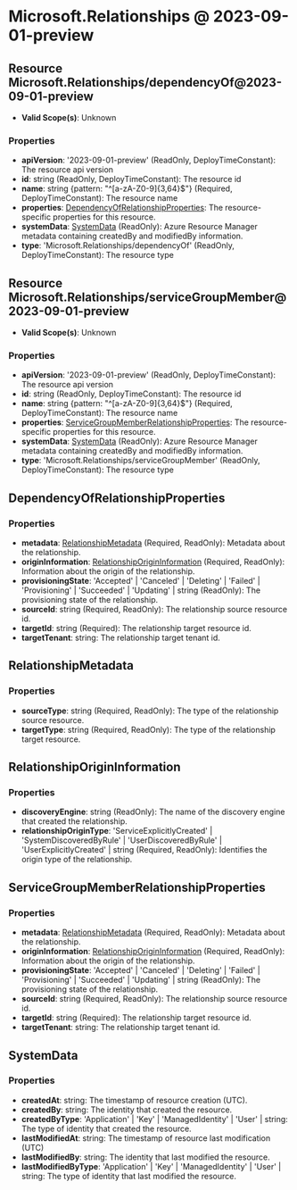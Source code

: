 # Microsoft.Relationships @ 2023-09-01-preview

## Resource Microsoft.Relationships/dependencyOf@2023-09-01-preview
* **Valid Scope(s)**: Unknown
### Properties
* **apiVersion**: '2023-09-01-preview' (ReadOnly, DeployTimeConstant): The resource api version
* **id**: string (ReadOnly, DeployTimeConstant): The resource id
* **name**: string {pattern: "^[a-zA-Z0-9]{3,64}$"} (Required, DeployTimeConstant): The resource name
* **properties**: [DependencyOfRelationshipProperties](#dependencyofrelationshipproperties): The resource-specific properties for this resource.
* **systemData**: [SystemData](#systemdata) (ReadOnly): Azure Resource Manager metadata containing createdBy and modifiedBy information.
* **type**: 'Microsoft.Relationships/dependencyOf' (ReadOnly, DeployTimeConstant): The resource type

## Resource Microsoft.Relationships/serviceGroupMember@2023-09-01-preview
* **Valid Scope(s)**: Unknown
### Properties
* **apiVersion**: '2023-09-01-preview' (ReadOnly, DeployTimeConstant): The resource api version
* **id**: string (ReadOnly, DeployTimeConstant): The resource id
* **name**: string {pattern: "^[a-zA-Z0-9]{3,64}$"} (Required, DeployTimeConstant): The resource name
* **properties**: [ServiceGroupMemberRelationshipProperties](#servicegroupmemberrelationshipproperties): The resource-specific properties for this resource.
* **systemData**: [SystemData](#systemdata) (ReadOnly): Azure Resource Manager metadata containing createdBy and modifiedBy information.
* **type**: 'Microsoft.Relationships/serviceGroupMember' (ReadOnly, DeployTimeConstant): The resource type

## DependencyOfRelationshipProperties
### Properties
* **metadata**: [RelationshipMetadata](#relationshipmetadata) (Required, ReadOnly): Metadata about the relationship.
* **originInformation**: [RelationshipOriginInformation](#relationshiporigininformation) (Required, ReadOnly): Information about the origin of the relationship.
* **provisioningState**: 'Accepted' | 'Canceled' | 'Deleting' | 'Failed' | 'Provisioning' | 'Succeeded' | 'Updating' | string (ReadOnly): The provisioning state of the relationship.
* **sourceId**: string (Required, ReadOnly): The relationship source resource id.
* **targetId**: string (Required): The relationship target resource id.
* **targetTenant**: string: The relationship target tenant id.

## RelationshipMetadata
### Properties
* **sourceType**: string (Required, ReadOnly): The type of the relationship source resource.
* **targetType**: string (Required, ReadOnly): The type of the relationship target resource.

## RelationshipOriginInformation
### Properties
* **discoveryEngine**: string (ReadOnly): The name of the discovery engine that created the relationship.
* **relationshipOriginType**: 'ServiceExplicitlyCreated' | 'SystemDiscoveredByRule' | 'UserDiscoveredByRule' | 'UserExplicitlyCreated' | string (Required, ReadOnly): Identifies the origin type of the relationship.

## ServiceGroupMemberRelationshipProperties
### Properties
* **metadata**: [RelationshipMetadata](#relationshipmetadata) (Required, ReadOnly): Metadata about the relationship.
* **originInformation**: [RelationshipOriginInformation](#relationshiporigininformation) (Required, ReadOnly): Information about the origin of the relationship.
* **provisioningState**: 'Accepted' | 'Canceled' | 'Deleting' | 'Failed' | 'Provisioning' | 'Succeeded' | 'Updating' | string (ReadOnly): The provisioning state of the relationship.
* **sourceId**: string (Required, ReadOnly): The relationship source resource id.
* **targetId**: string (Required): The relationship target resource id.
* **targetTenant**: string: The relationship target tenant id.

## SystemData
### Properties
* **createdAt**: string: The timestamp of resource creation (UTC).
* **createdBy**: string: The identity that created the resource.
* **createdByType**: 'Application' | 'Key' | 'ManagedIdentity' | 'User' | string: The type of identity that created the resource.
* **lastModifiedAt**: string: The timestamp of resource last modification (UTC)
* **lastModifiedBy**: string: The identity that last modified the resource.
* **lastModifiedByType**: 'Application' | 'Key' | 'ManagedIdentity' | 'User' | string: The type of identity that last modified the resource.

